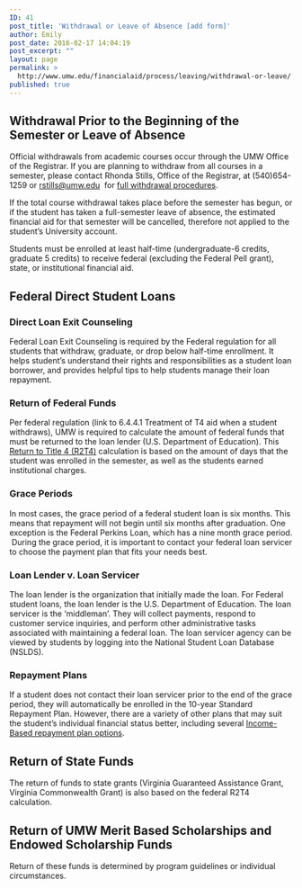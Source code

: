 ```yaml
---
ID: 41
post_title: 'Withdrawal or Leave of Absence [add form]'
author: Emily
post_date: 2016-02-17 14:04:19
post_excerpt: ""
layout: page
permalink: >
  http://www.umw.edu/financialaid/process/leaving/withdrawal-or-leave/
published: true
---
```

<h2>Withdrawal Prior to the Beginning of the Semester or Leave of Absence</h2>
Official withdrawals from academic courses occur through the UMW Office of the Registrar. If you are planning to withdraw from all courses in a semester, please contact Rhonda Stills, Office of the Registrar, at (540)654-1259 or <a href="mailto:rstills@umw.edu">rstills@umw.edu</a>  for <a href="http://academics.umw.edu/registrar/ferpa-policies-procedures-services/withdrawal-procedures/">full withdrawal procedures</a>.

If the total course withdrawal takes place before the semester has begun, or if the student has taken a full-semester leave of absence, the estimated financial aid for that semester will be cancelled, therefore not applied to the student’s University account.

Students must be enrolled at least half-time (undergraduate-6 credits, graduate 5 credits) to receive federal (excluding the Federal Pell grant), state, or institutional financial aid.
<h2>Federal Direct Student Loans</h2>
<h3>Direct Loan Exit Counseling</h3>
Federal Loan Exit Counseling is required by the Federal regulation for all students that withdraw, graduate, or drop below half-time enrollment. It helps student’s understand their rights and responsibilities as a student loan borrower, and provides helpful tips to help students manage their loan repayment.
<h3>Return of Federal Funds</h3>
Per federal regulation (link to 6.4.4.1 Treatment of T4 aid when a student withdraws), UMW is required to calculate the amount of federal funds that must be returned to the loan lender (U.S. Department of Education). This <a href="http://www.umw.edu/financialaid/leaving-the-university/return-of-funds-for-withdrawal-policy/">Return to Title 4 (R2T4)</a> calculation is based on the amount of days that the student was enrolled in the semester, as well as the students earned institutional charges.
<h3>Grace Periods</h3>
In most cases, the grace period of a federal student loan is six months. This means that repayment will not begin until six months after graduation. One exception is the Federal Perkins Loan, which has a nine month grace period.  During the grace period, it is important to contact your federal loan servicer to choose the payment plan that fits your needs best.
<h3>Loan Lender v. Loan Servicer</h3>
The loan lender is the organization that initially made the loan. For Federal student loans, the loan lender is the U.S. Department of Education. The loan servicer is the ‘middleman’. They will collect payments, respond to customer service inquiries, and perform other administrative tasks associated with maintaining a federal loan. The loan servicer agency can be viewed by students by logging into the National Student Loan Database (NSLDS).
<h3>Repayment Plans</h3>
If a student does not contact their loan servicer prior to the end of the grace period, they will automatically be enrolled in the 10-year Standard Repayment Plan. However, there are a variety of other plans that may suit the student’s individual financial status better, including several <a href="https://studentaid.ed.gov/sa/repay-loans/understand/plans">Income-Based repayment plan options</a>.
<h2>Return of State Funds</h2>
The return of funds to state grants (Virginia Guaranteed Assistance Grant, Virginia Commonwealth Grant) is also based on the federal R2T4 calculation.
<h2>Return of UMW Merit Based Scholarships and Endowed Scholarship Funds</h2>
Return of these funds is determined by program guidelines or individual circumstances.